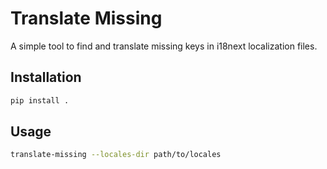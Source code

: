# Translate Missing

A simple tool to find and translate missing keys in i18next localization files.

## Installation

```bash
pip install .
```

## Usage

```bash
translate-missing --locales-dir path/to/locales
```
